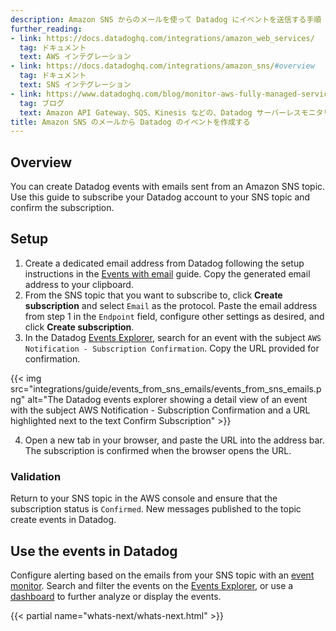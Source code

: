 ```yaml
---
description: Amazon SNS からのメールを使って Datadog にイベントを送信する手順
further_reading:
- link: https://docs.datadoghq.com/integrations/amazon_web_services/
  tag: ドキュメント
  text: AWS インテグレーション
- link: https://docs.datadoghq.com/integrations/amazon_sns/#overview
  tag: ドキュメント
  text: SNS インテグレーション
- link: https://www.datadoghq.com/blog/monitor-aws-fully-managed-services-datadog-serverless-monitoring/
  tag: ブログ
  text: Amazon API Gateway、SQS、Kinesis などの、Datadog サーバーレスモニタリング
title: Amazon SNS のメールから Datadog のイベントを作成する
---
```


## Overview

You can create Datadog events with emails sent from an Amazon SNS topic. Use this guide to subscribe your Datadog account to your SNS topic and confirm the subscription.

## Setup

1. Create a dedicated email address from Datadog following the setup instructions in the [Events with email][1] guide. Copy the generated email address to your clipboard.
2. From the SNS topic that you want to subscribe to, click **Create subscription** and select `Email` as the protocol. Paste the email address from step 1 in the `Endpoint` field, configure other settings as desired, and click **Create subscription**.
3. In the Datadog [Events Explorer][2], search for an event with the subject `AWS Notification - Subscription Confirmation`. Copy the URL provided for confirmation.

{{< img src="integrations/guide/events_from_sns_emails/events_from_sns_emails.png" alt="The Datadog events explorer showing a detail view of an event with the subject AWS Notification - Subscription Confirmation and a URL highlighted next to the text Confirm Subscription" >}}

4. Open a new tab in your browser, and paste the URL into the address bar. The subscription is confirmed when the browser opens the URL.

### Validation

Return to your SNS topic in the AWS console and ensure that the subscription status is `Confirmed`. New messages published to the topic create events in Datadog.

## Use the events in Datadog

Configure alerting based on the emails from your SNS topic with an [event monitor][3]. Search and filter the events on the [Events Explorer][4], or use a [dashboard][5] to further analyze or display the events.

{{< partial name="whats-next/whats-next.html" >}}

[1]: /ja/service_management/events/guides/email/
[2]: https://app.datadoghq.com/event/explorer
[3]: /ja/monitors/types/event/
[4]: /ja/events/explorer/
[5]: /ja/dashboards/